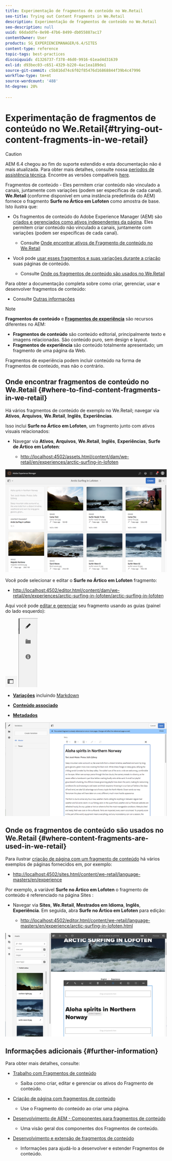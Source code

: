 ```yaml
---
title: Experimentação de fragmentos de conteúdo no We.Retail
seo-title: Trying out Content Fragments in We.Retail
description: Experimentação de fragmentos de conteúdo no We.Retail
seo-description: null
uuid: 66daddfe-8e98-47b6-8499-db055887ac17
contentOwner: User
products: SG_EXPERIENCEMANAGER/6.4/SITES
content-type: reference
topic-tags: best-practices
discoiquuid: d1326737-f378-46d0-9916-61ead4d31639
exl-id: d93bec03-c651-4329-b220-4ac1ea189de1
source-git-commit: c5b816d74c6f02f85476d16868844f39b4c47996
workflow-type: tm+mt
source-wordcount: '488'
ht-degree: 20%

---
```


# Experimentação de fragmentos de conteúdo no We.Retail{#trying-out-content-fragments-in-we-retail}

>[!CAUTION]
>
>AEM 6.4 chegou ao fim do suporte estendido e esta documentação não é mais atualizada. Para obter mais detalhes, consulte nossa [períodos de assistência técnica](https://helpx.adobe.com/br/support/programs/eol-matrix.html). Encontre as versões compatíveis [here](https://experienceleague.adobe.com/docs/).

Fragmentos de conteúdo - Eles permitem criar conteúdo não vinculado a canais, juntamente com variações (podem ser específicas de cada canal). **We.Retail** (conforme disponível em uma instância predefinida do AEM) fornece o fragmento **Surfe no Ártico em Lofoten** como amostra de base. Isto ilustra que:

* Os fragmentos de conteúdo do Adobe Experience Manager (AEM) são [criados e gerenciados como ativos independentes da página](/help/assets/content-fragments.md). Eles permitem criar conteúdo não vinculado a canais, juntamente com variações (podem ser específicas de cada canal). 

   * Consulte [Onde encontrar ativos de Fragmento de conteúdo no We.Retail](#where-to-find-content-fragments-in-we-retail)

* Você pode [usar esses fragmentos e suas variações durante a criação](/help/sites-authoring/content-fragments.md) suas páginas de conteúdo.

   * Consulte [Onde os fragmentos de conteúdo são usados no We.Retail](#where-content-fragments-are-used-in-we-retail)

Para obter a documentação completa sobre como criar, gerenciar, usar e desenvolver fragmentos de conteúdo:

* Consulte [Outras informações](#further-information)

>[!NOTE]
>
>**Fragmentos de conteúdo** e **[Fragmentos de experiência](/help/sites-authoring/experience-fragments.md)** são recursos diferentes no AEM:
>
>* **Fragmentos de conteúdo** são conteúdo editorial, principalmente texto e imagens relacionadas. São conteúdo puro, sem design e layout.
>* **Fragmentos de experiência** são conteúdo totalmente apresentado; um fragmento de uma página da Web.
>
>Fragmentos de experiência podem incluir conteúdo na forma de Fragmentos de conteúdo, mas não o contrário.

## Onde encontrar fragmentos de conteúdo no We.Retail {#where-to-find-content-fragments-in-we-retail}

Há vários fragmentos de conteúdo de exemplo no We.Retail; navegar via **Ativos**, **Arquivos**, **We.Retail**, **Inglês**, **Experiências**.

Isso inclui **Surfe no Ártico em Lofoten**, um fragmento junto com ativos visuais relacionados:

* Navegar via **Ativos**, **Arquivos**, **We.Retail**, **Inglês**, **Experiências**, **Surfe de Ártico em Lofoten**:

   * [http://localhost:4502/assets.html/content/dam/we-retail/en/experiences/arctic-surfing-in-lofoten](http://localhost:4502/assets.html/content/dam/we-retail/en/experiences/arctic-surfing-in-lofoten)

![cf-44](assets/cf-44.png)

Você pode selecionar e editar o **Surfe no Ártico em Lofoten** fragmento:

* [http://localhost:4502/editor.html/content/dam/we-retail/en/experiences/arctic-surfing-in-lofoten/arctic-surfing-in-lofoten](http://localhost:4502/editor.html/content/dam/we-retail/en/experiences/arctic-surfing-in-lofoten/arctic-surfing-in-lofoten)

Aqui você pode [editar e gerenciar](/help/assets/content-fragments.md) seu fragmento usando as guias (painel do lado esquerdo):

![](do-not-localize/cf-45-aa.png) ![](do-not-localize/cf-45-a.png)

* **[Variações](/help/assets/content-fragments-variations.md)** incluindo [Markdown](/help/assets/content-fragments-markdown.md)

* **[Conteúdo associado](/help/assets/content-fragments-assoc-content.md)**
* **[Metadados](/help/assets/content-fragments-metadata.md)**

![cf-46](assets/cf-46.png)

## Onde os fragmentos de conteúdo são usados no We.Retail {#where-content-fragments-are-used-in-we-retail}

Para ilustrar [criação de página com um fragmento de conteúdo](/help/sites-authoring/content-fragments.md) há vários exemplos de páginas fornecidos em, por exemplo:

* [http://localhost:4502/sites.html/content/we-retail/language-masters/en/experience](http://localhost:4502/sites.html/content/we-retail/language-masters/en/experience)

Por exemplo, a variável **Surfe no Ártico em Lofoten** o fragmento de conteúdo é referenciado na página Sites :

* Navegar via **Sites**, **We.Retail**, **Mestrados em Idioma**, **Inglês**, **Experiência**. Em seguida, abra **Surfe no Ártico em Lofoten** para edição:

   * [http://localhost:4502/editor.html/content/we-retail/language-masters/en/experience/arctic-surfing-in-lofoten.html](http://localhost:4502/editor.html/content/we-retail/language-masters/en/experience/arctic-surfing-in-lofoten.html)

![cf-53](assets/cf-53.png)

## Informações adicionais {#further-information}

Para obter mais detalhes, consulte:

* [Trabalho com Fragmentos de conteúdo](/help/assets/content-fragments.md)

   * Saiba como criar, editar e gerenciar os ativos do Fragmento de conteúdo.

* [Criação de página com fragmentos de conteúdo](/help/sites-authoring/content-fragments.md)

   * Use o Fragmento do conteúdo ao criar uma página.

* [Desenvolvimento de AEM - Componentes para fragmentos de conteúdo](/help/sites-developing/components-content-fragments.md)

   * Uma visão geral dos componentes dos Fragmentos de conteúdo.

* [Desenvolvimento e extensão de fragmentos de conteúdo](/help/sites-developing/customizing-content-fragments.md)

   * Informações para ajudá-lo a desenvolver e estender Fragmentos de conteúdo.
